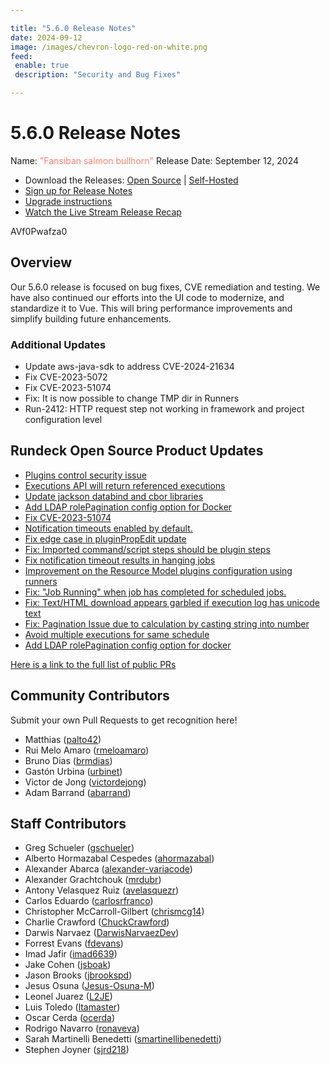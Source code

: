 ```yaml
---

title: "5.6.0 Release Notes"
date: 2024-09-12
image: /images/chevron-logo-red-on-white.png
feed:
 enable: true
 description: "Security and Bug Fixes"

---
```


# 5.6.0 Release Notes

Name: <span style="color: salmon"><span class="glyphicon glyphicon-bullhorn"></span> "Fansiban salmon bullhorn"</span>
Release Date: September 12, 2024

- Download the Releases: [Open Source](https://www.rundeck.com/community-downloads/5.6.0) | [Self-Hosted](https://www.rundeck.com/enterprise-downloads/5.6.0)
- [Sign up for Release Notes](https://www.rundeck.com/release-notes-signup)
- [Upgrade instructions](/upgrading/)
- [Watch the Live Stream Release Recap](https://www.youtube.com/watch?v=AVf0Pwafza0)


<VidStack src="youtube/AVf0Pwafza0"/>


AVf0Pwafza0

## Overview

Our 5.6.0 release is focused on bug fixes, CVE remediation and testing.  We have also continued our efforts into the UI code to modernize, and standardize it to Vue. This will bring performance improvements and simplify building future enhancements.

### Additional Updates


* Update aws-java-sdk to address CVE-2024-21634
* Fix CVE-2023-5072
* Fix CVE-2023-51074
* Fix: It is now possible to change TMP dir in Runners
* Run-2412: HTTP request step not working in framework and project configuration level


## Rundeck Open Source Product Updates

* [Plugins control security issue](https://github.com/rundeck/rundeck/pull/9343)
* [Executions API will return referenced executions](https://github.com/rundeck/rundeck/pull/9342)
* [Update jackson databind and cbor libraries](https://github.com/rundeck/rundeck/pull/9338)
* [Add LDAP rolePagination config option for Docker](https://github.com/rundeck/rundeck/pull/9332)
* [Fix CVE-2023-51074](https://github.com/rundeck/rundeck/pull/9329)
* [Notification timeouts enabled by default.](https://github.com/rundeck/rundeck/pull/9325)
* [Fix edge case in pluginPropEdit update](https://github.com/rundeck/rundeck/pull/9317)
* [Fix: Imported command/script steps should be plugin steps](https://github.com/rundeck/rundeck/pull/9297)
* [Fix notification timeout results in hanging jobs](https://github.com/rundeck/rundeck/pull/9284)
* [Improvement on the Resource Model plugins configuration using runners](https://github.com/rundeck/rundeck/pull/9276)
* [Fix:  &quot;Job Running&quot; when job has completed for scheduled jobs.](https://github.com/rundeck/rundeck/pull/9273)
* [Fix: Text/HTML download appears garbled if execution log has unicode text](https://github.com/rundeck/rundeck/pull/9272)
* [Fix: Pagination Issue due to calculation by casting string into number](https://github.com/rundeck/rundeck/pull/9271)
* [Avoid multiple executions for same schedule](https://github.com/rundeck/rundeck/pull/9213)
* [Add LDAP rolePagination config option for docker](https://github.com/rundeck/rundeck/pull/8822)


[Here is a link to the full list of public PRs](https://github.com/rundeck/rundeck/pulls?q=is%3Apr+milestone%3A5.6.0+is%3Aclosed)


## Community Contributors

Submit your own Pull Requests to get recognition here!

* Matthias ([palto42](https://github.com/palto42))
* Rui Melo Amaro ([rmeloamaro](https://github.com/rmeloamaro))
* Bruno Dias ([brmdias](https://github.com/brmdias))
* Gastón Urbina ([urbinet](https://github.com/urbinet))
* Victor de Jong ([victordejong](https://github.com/victordejong))
* Adam Barrand ([abarrand](https://github.com/abarrand))


## Staff Contributors

* Greg Schueler ([gschueler](https://github.com/gschueler))
* Alberto Hormazabal Cespedes ([ahormazabal](https://github.com/ahormazabal))
* Alexander Abarca ([alexander-variacode](https://github.com/alexander-variacode))
* Alexander Grachtchouk ([mrdubr](https://github.com/mrdubr))
* Antony Velasquez Ruiz ([avelasquezr](https://github.com/avelasquezr))
* Carlos Eduardo ([carlosrfranco](https://github.com/carlosrfranco))
* Christopher McCarroll-Gilbert ([chrismcg14](https://github.com/chrismcg14))
* Charlie Crawford ([ChuckCrawford](https://github.com/ChuckCrawford))
* Darwis Narvaez ([DarwisNarvaezDev](https://github.com/DarwisNarvaezDev))
* Forrest Evans ([fdevans](https://github.com/fdevans))
* Imad Jafir ([imad6639](https://github.com/imad6639))
* Jake Cohen ([jsboak](https://github.com/jsboak))
* Jason Brooks ([jbrookspd](https://github.com/jbrookspd))
* Jesus Osuna ([Jesus-Osuna-M](https://github.com/Jesus-Osuna-M))
* Leonel Juarez ([L2JE](https://github.com/L2JE))
* Luis Toledo ([ltamaster](https://github.com/ltamaster))
* Oscar Cerda ([ocerda](https://github.com/ocerda))
* Rodrigo Navarro ([ronaveva](https://github.com/ronaveva))
* Sarah Martinelli Benedetti ([smartinellibenedetti](https://github.com/smartinellibenedetti))
* Stephen Joyner ([sjrd218](https://github.com/sjrd218))
